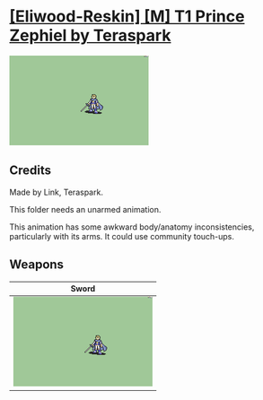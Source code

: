 # [\[Eliwood-Reskin\] \[M\] T1 Prince Zephiel by Teraspark](./)

<img src="./1.%20Sword/Sword_000.png" alt="[Eliwood-Reskin] [M] T1 Prince Zephiel by Teraspark standing" />

## Credits

Made by Link, Teraspark.

This folder needs an unarmed animation.

This animation has some awkward body/anatomy inconsistencies, particularly with its arms. It could use community touch-ups.

## Weapons


|Sword |
|  :---: |
| <img alt="Sword animation" src="./1.%20Sword/Sword.gif" /> |
